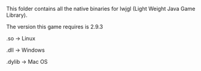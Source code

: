 This folder contains all the native binaries for lwjgl (Light Weight Java Game Library).

The version this game requires is 2.9.3

.so 	-> 	Linux

.dll 	-> 	Windows

.dylib 	-> 	Mac OS
